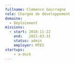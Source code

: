 ```yaml
---
fullname: Clémence Gourragne
role: Chargée de développement 
domaine:
  - Déploiement
missions:
  - start: 2018-11-22
    end:   2021-03-31
    status: admin
    employer: MTES
startups:
    - a-dock
---
```

